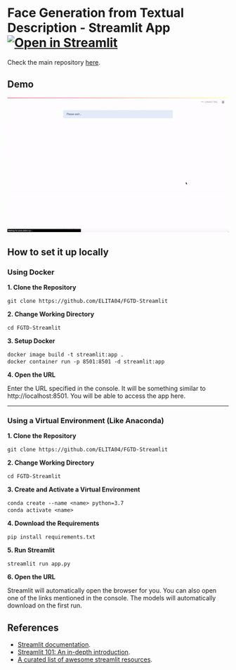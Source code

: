 # Face Generation from Textual Description - Streamlit App [![Open in Streamlit](https://static.streamlit.io/badges/streamlit_badge_black_white.svg)](https://share.streamlit.io/ELITA04/FGTD-Streamlit/app.py/)


Check the main repository [here](https://github.com/ELITA04/Face-Generator).

## Demo

![demo-gif](assets/streamlit-demo.gif)

## How to set it up locally
 ### Using Docker
  **1. Clone the Repository**
  ```
  git clone https://github.com/ELITA04/FGTD-Streamlit
  ```

  **2. Change Working Directory**
  ```
  cd FGTD-Streamlit
  ```

  **3. Setup Docker**
  ```
  docker image build -t streamlit:app .
  docker container run -p 8501:8501 -d streamlit:app
  ```
 
  **4. Open the URL**
 
  Enter the URL specified in the console. It will be something similar to http://localhost:8501. You will be able to access the app here.
 
 ***
 
 ### Using a Virtual Environment (Like Anaconda)
 
  **1. Clone the Repository**
  ```
  git clone https://github.com/ELITA04/FGTD-Streamlit
  ```
 
  **2. Change Working Directory**
  ```
  cd FGTD-Streamlit
  ```
 
  **3. Create and Activate a Virtual Environment**
  ```
  conda create --name <name> python=3.7
  conda activate <name>
  ```

  **4. Download the Requirements**
  ```
  pip install requirements.txt
  ```
 
  **5. Run Streamlit**
  ```
  streamlit run app.py
  ```
 
  **6. Open the URL**
 
  Streamlit will automatically open the browser for you. You can also open one of the links mentioned in the console. The models will automatically download on the first run.
 

## References
- [Streamlit documentation](https://docs.streamlit.io/en/stable/).
- [Streamlit 101: An in-depth introduction](https://towardsdatascience.com/streamlit-101-an-in-depth-introduction-fc8aad9492f2).
- [A curated list of awesome streamlit resources](https://github.com/MarcSkovMadsen/awesome-streamlit).
